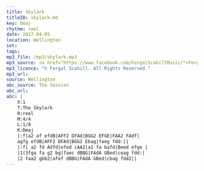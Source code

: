```yaml
---
title: Skylark
titleID: skylark.md
key: Dmaj
rhythm: reel
date: 2017-04-05
location: Wellington
set:
tags:
mp3_file: /mp3/skylark.mp3
mp3_source: <a href="https://www.facebook.com/FergalScahillMusic/">Fergal Scahill</a>, member of <a href="http://www.webanjo3.com/">We Banjo 3</a>
mp3_licence: "© Fergal Scahill. All Rights Reserved."
mp3_url:
source: Wellington
abc_source: The Session
abc_url:
abc: |
    X:1
    T:The Skylark
    R:reel
    M:4/4
    L:1/8
    K:Dmaj
    |:f|a2 af efdB|AFF2 DFAd|BGG2 EFGE|FAA2 FAdf|
    agfg efdB|AFF2 DFAd|BGG2 Ebag|faeg fdd:||
    |:f| a2 fd Adfd|efed cAA2|a2 fa bafd|Beed efge |
    |1(3fga fa g2 bg|faec dBBG|FAdA GBed|ceag fdd:|
    |2 faa2 gbb2|afef dBBG|FAdA GBed|cbag fdd2||
---
```

